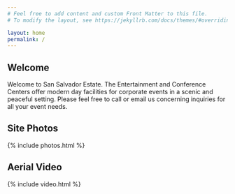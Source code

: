 ```yaml
---
# Feel free to add content and custom Front Matter to this file.
# To modify the layout, see https://jekyllrb.com/docs/themes/#overriding-theme-defaults

layout: home
permalink: /
---
```


## Welcome

Welcome to San Salvador Estate. The Entertainment and Conference Centers offer modern day facilities for corporate events in a scenic and peaceful setting. Please feel free to call or email us concerning inquiries for all your event needs.

## Site Photos

{% include photos.html %}

## Aerial Video

{% include video.html %}